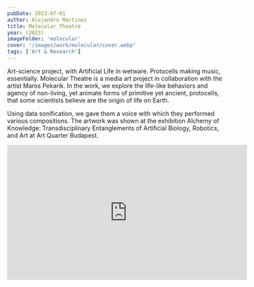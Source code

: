 ```yaml
---
pubDate: 2023-07-01
author: Alejandro Martinez
title: Molecular Theatre
year: (2023)
imageFolder: 'molecular'
cover: '/images/work/molecular/cover.webp'
tags: ['Art & Research']
---
```


Art-science project, with Artificial Life in wetware. Protocells making music, essentially. Molecular Theatre is a media art project in collaboration with the artist Maros Pekarik. In the work, we explore the life-like behaviors and agency of non-living, yet animate forms of primitive yet ancient, protocells, that some scientists believe are the origin of life on Earth. 

Using data sonification, we gave them a voice with which they performed various compositions. The artwork was shown at the exhibition Alchemy of Knowledge: Transdisciplinary Entanglements of Artificial Biology, Robotics, and Art at Art Quarter Budapest.


<iframe width="560" height="315" src="https://www.youtube-nocookie.com/embed/H_4C_ii8gjw?si=slE9lZCX86zwyA1W&amp;controls=0" title="YouTube video player" frameborder="0" allow="accelerometer; autoplay; clipboard-write; encrypted-media; gyroscope; picture-in-picture; web-share" referrerpolicy="strict-origin-when-cross-origin" allowfullscreen></iframe>